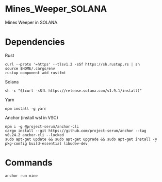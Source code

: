 # Mines_Weeper_SOLANA

Mines Weeper in SOLANA.

# Dependencies

Rust

```
curl --proto '=https' --tlsv1.2 -sSf https://sh.rustup.rs | sh
source $HOME/.cargo/env
rustup component add rustfmt
```

Solana

```
sh -c "$(curl -sSfL https://release.solana.com/v1.9.1/install)"
```

Yarn

```
npm install -g yarn
```

Anchor (install wsl in VSC)

```
npm i -g @project-serum/anchor-cli
cargo install --git https://github.com/project-serum/anchor --tag v0.24.2 anchor-cli --locked
sudo apt-get update && sudo apt-get upgrade && sudo apt-get install -y pkg-config build-essential libudev-dev
```

# Commands

```
anchor run mine
```
